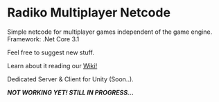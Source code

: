 # Radiko Multiplayer Netcode
Simple netcode for multiplayer games independent of the game engine.
Framework: .Net Core 3.1

Feel free to suggest new stuff.

Learn about it reading our [Wiki!](https://github.com/malysonb/RadikoMultiplayer/wiki)

Dedicated Server & Client for Unity (Soon..).

***NOT WORKING YET! STILL IN PROGRESS...***
